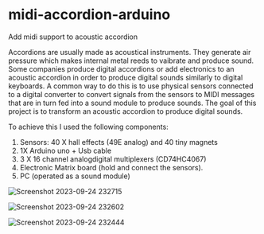 # midi-accordion-arduino
Add midi support to acoustic accordion

Accordions are usually made as acoustical instruments. They generate air pressure which makes internal metal reeds to vaibrate and produce sound. Some companies produce digital accordions or add electronics to an acoustic accordion in order to produce digital sounds similarly to digital keyboards. A common way to do this is to use physical sensors connected to a digital converter to convert signals from the sensors to MIDI messages that are in turn fed into a sound module to produce sounds. 
The goal of this project is to transform an acoustic accordion to produce digital sounds. 

To achieve this I used the following components:

1. Sensors: 40 X hall effects (49E analog) and 40 tiny magnets
2. 1X Arduino uno + Usb cable
3. 3 X 16 channel analogdigital multiplexers (CD74HC4067)  
4. Electronic Matrix board (hold and connect the sensors).
5. PC (operated as a sound module)


![Screenshot 2023-09-24 232715](https://github.com/AdamLauz/midi-accordion-arduino/assets/2620814/6fc6f0f1-ede1-47ce-afe4-ec00670c1c9f)

![Screenshot 2023-09-24 232602](https://github.com/AdamLauz/midi-accordion-arduino/assets/2620814/3cbc1a69-f123-491e-ab92-fc65c2d3a5c7)

![Screenshot 2023-09-24 232444](https://github.com/AdamLauz/midi-accordion-arduino/assets/2620814/d6f23090-eaee-47b7-9529-96ccfbc28c76)



